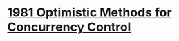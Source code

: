 # [1981 Optimistic Methods for Concurrency Control](http://citeseerx.ist.psu.edu/viewdoc/download?doi=10.1.1.65.4735&rep=rep1&type=pdf)
